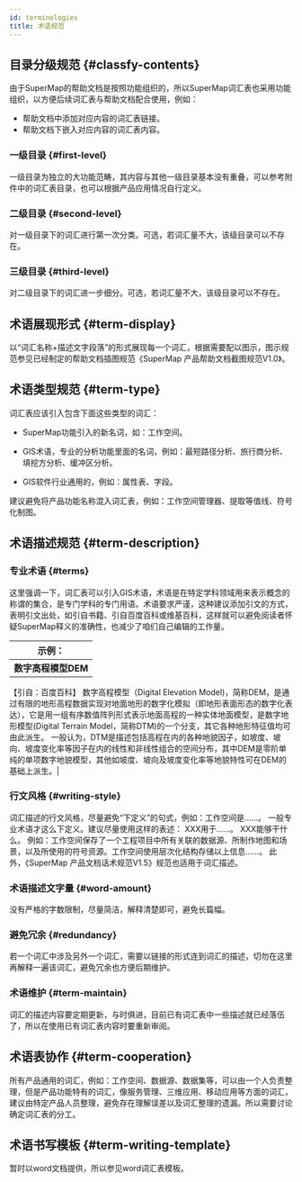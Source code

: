 ```yaml
---
id: terminologies
title: 术语规范
---
```


## 目录分级规范 {#classfy-contents}

  由于SuperMap的帮助文档是按照功能组织的，所以SuperMap词汇表也采用功能组织，以方便后续词汇表与帮助文档配合使用，例如：
  + 帮助文档中添加对应内容的词汇表链接。
  + 帮助文档下嵌入对应内容的词汇表内容。

### 一级目录 {#first-level}

  一级目录为独立的大功能范畴，其内容与其他一级目录基本没有重叠，可以参考附件中的词汇表目录，也可以根据产品应用情况自行定义。

### 二级目录 {#second-level}

  对一级目录下的词汇进行第一次分类。可选，若词汇量不大，该级目录可以不存在。

### 三级目录 {#third-level}

  对二级目录下的词汇进一步细分。可选，若词汇量不大，该级目录可以不存在。

## 术语展现形式 {#term-display}

  以“词汇名称+描述文字段落”的形式展现每一个词汇，根据需要配以图示，图示规范参见已经制定的帮助文档插图规范《SuperMap 产品帮助文档截图规范V1.0》。

## 术语类型规范 {#term-type}

  词汇表应该引入包含下面这些类型的词汇：

  + SuperMap功能引入的新名词，如：工作空间。

  + GIS术语，专业的分析功能里面的名词，例如：最短路径分析、旅行商分析、填挖方分析、缓冲区分析。

  + GIS软件行业通用的，例如：属性表、字段。

建议避免将产品功能名称混入词汇表，例如：工作空间管理器、提取等值线、符号化制图。

## 术语描述规范 {#term-description}

### 专业术语 {#terms}

  这里强调一下，词汇表可以引入GIS术语，术语是在特定学科领域用来表示概念的称谓的集合，是专门学科的专门用语。术语要求严谨，这种建议添加引文的方式，表明引文出处，如引自书籍、引自百度百科或维基百科，这样就可以避免阅读者怀疑SuperMap释义的准确性，也减少了咱们自己编辑的工作量。

|示例：  | 
|--------| 
|**数字高程模型DEM**
【引自：百度百科】
数字高程模型（Digital Elevation Model)，简称DEM，是通过有限的地形高程数据实现对地面地形的数字化模拟（即地形表面形态的数字化表达），它是用一组有序数值阵列形式表示地面高程的一种实体地面模型，是数字地形模型(Digital Terrain Model，简称DTM)的一个分支，其它各种地形特征值均可由此派生。
一般认为，DTM是描述包括高程在内的各种地貌因子，如坡度、坡向、坡度变化率等因子在内的线性和非线性组合的空间分布，其中DEM是零阶单纯的单项数字地貌模型，其他如坡度、坡向及坡度变化率等地貌特性可在DEM的基础上派生。| 

### 行文风格 {#writing-style}

  词汇描述的行文风格，尽量避免“下定义”的句式，例如：工作空间是……。  一般专业术语才这么下定义。建议尽量使用这样的表述：
  XXX用于……。 XXX能够干什么。
  例如：工作空间保存了一个工程项目中所有关联的数据源、所制作地图和场景，以及所使用的符号资源。工作空间使用层次化结构存储以上信息……。
  此外，《SuperMap 产品文档话术规范V1.5》规范也适用于词汇描述。

### 术语描述文字量 {#word-amount}

  没有严格的字数限制，尽量简洁，解释清楚即可，避免长篇幅。
  
### 避免冗余 {#redundancy}

  若一个词汇中涉及另外一个词汇，需要以链接的形式连到词汇的描述，切勿在这里再解释一遍该词汇，避免冗余也方便后期维护。

### 术语维护 {#term-maintain}

  词汇的描述内容要定期更新，与时俱进，目前已有词汇表中一些描述就已经落伍了，所以在使用已有词汇表内容时要重新审阅。

## 术语表协作 {#term-cooperation}

  所有产品通用的词汇，例如：工作空间、数据源、数据集等，可以由一个人负责整理，但是产品功能特有的词汇，像服务管理、三维应用、移动应用等方面的词汇，建议由特定产品人员整理，避免存在理解误差以及词汇整理的遗漏。所以需要讨论确定词汇表的分工。

## 术语书写模板 {#term-writing-template}

  暂时以word文档提供，所以参见word词汇表模板。
